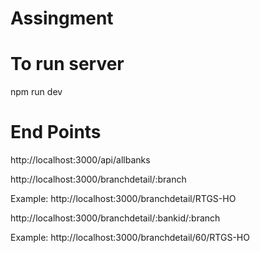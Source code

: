 # Assingment

# To run server

npm run dev

# End Points

http://localhost:3000/api/allbanks

http://localhost:3000/branchdetail/:branch

Example: http://localhost:3000/branchdetail/RTGS-HO

http://localhost:3000/branchdetail/:bankid/:branch

Example: http://localhost:3000/branchdetail/60/RTGS-HO
